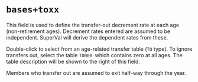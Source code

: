 # `bases+toxx`

This field is used to define the transfer-out decrement rate at each age (non-retirement ages). 
Decrement rates entered are assumed to be independent.
SuperVal will derive the dependent rates from these.

Double-click to select from an age-related transfer table (`TO` type).
To ignore transfers out, select the table `TO000 `which contains zero at all ages. 
The table description will be shown to the right of this field.

Members who transfer out are assumed to exit half-way through the year.